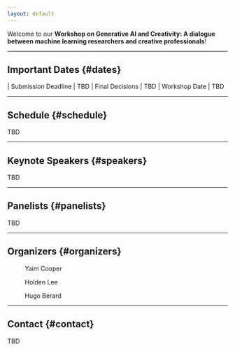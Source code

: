 ```yaml
---
layout: default
---
```


Welcome to our **Workshop on Generative AI and Creativity: A dialogue between machine learning researchers and creative professionals**!

---
## **Important Dates** {#dates}

| Submission Deadline | TBD
| Final Decisions | TBD
| Workshop Date | TBD

---
## **Schedule** {#schedule}
TBD

---
## **Keynote Speakers** {#speakers}
TBD

---
## **Panelists** {#panelists}
TBD

---
## **Organizers** {#organizers}
<div class="container">

<figure>
  <a>Yaim Cooper</a>
</figure>

<figure>
    <a>Holden Lee</a>
</figure>
    
<figure>
    <a>Hugo Berard</a>
</figure>
</div>

---
## **Contact** {#contact}
TBD
